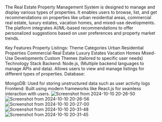 The Real Estate Property Management System is designed to manage and display various types of properties. It enables users to browse, list, and get recommendations on properties like urban residential areas, commercial real estate, luxury estates, vacation homes, and mixed-use developments. The platform integrates AI/ML-based recommendations to offer personalized suggestions based on user preferences and property market trends.

Key Features
Property Listings:
Theme Categories
Urban Residential Properties
Commercial Real Estate
Luxury Estates
Vacation Homes
Mixed-Use Developments
Custom Themes (tailored to specific user needs)
Technology Stack
Backend:
Node.js,  (Multiple backend languages to manage APIs and data).
Allows users to view and manage listings for different types of properties.
Database:

MongoDB: Used for storing unstructured data such as user activity logs
Frontend:
Built using modern frameworks like React.js for seamless interaction with users.
![Screenshot from 2024-10-10 20-26-50](https://github.com/user-attachments/assets/9163c441-6cad-4213-bd77-a32db7dccdcb)
![Screenshot from 2024-10-10 20-26-56](https://github.com/user-attachments/assets/ea850168-796f-48fa-aa27-c633d988c3fe)
![Screenshot from 2024-10-10 20-27-00](https://github.com/user-attachments/assets/782f0e83-9938-45e0-8dec-f9ee6409ee29)
![Screenshot from 2024-10-10 20-31-48](https://github.com/user-attachments/assets/2160de71-5cb2-4eed-9982-7365ba62aa01)
![Screenshot from 2024-10-10 20-31-45](https://github.com/user-attachments/assets/84eb0043-14f2-4186-b43b-4d37d3deb3d3)
